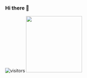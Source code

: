 ### Hi there 👋
![visitors](https://visitor-badge.glitch.me/badge?page_id=page.id)
<img height = "180em" src = " https://github-readme-stats.vercel.app/api?username=Gapur&show_icons=true&hide_border=true&&count_private=true&include_all_commits=true " />
<!---
Here are some ideas to get you started:

- 🔭 I’m currently working on ...
- 🌱 I’m currently learning ...
- 👯 I’m looking to collaborate on ...
- 🤔 I’m looking for help with ...
- 💬 Ask me about ...
- 📫 How to reach me: ...
- 😄 Pronouns: ...
- ⚡ Fun fact: ...

-->
